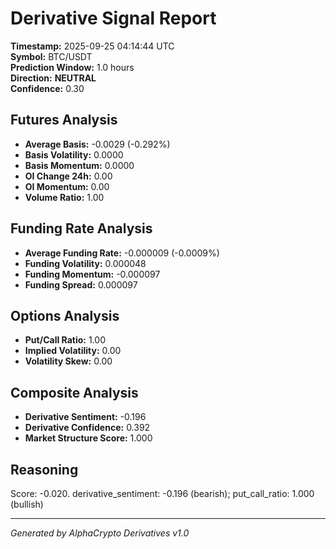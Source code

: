 # Derivative Signal Report

**Timestamp:** 2025-09-25 04:14:44 UTC  
**Symbol:** BTC/USDT  
**Prediction Window:** 1.0 hours  
**Direction:** **NEUTRAL**  
**Confidence:** 0.30

## Futures Analysis
- **Average Basis:** -0.0029 (-0.292%)
- **Basis Volatility:** 0.0000
- **Basis Momentum:** 0.0000
- **OI Change 24h:** 0.00
- **OI Momentum:** 0.00
- **Volume Ratio:** 1.00

## Funding Rate Analysis
- **Average Funding Rate:** -0.000009 (-0.0009%)
- **Funding Volatility:** 0.000048
- **Funding Momentum:** -0.000097
- **Funding Spread:** 0.000097

## Options Analysis
- **Put/Call Ratio:** 1.00
- **Implied Volatility:** 0.00
- **Volatility Skew:** 0.00

## Composite Analysis
- **Derivative Sentiment:** -0.196
- **Derivative Confidence:** 0.392
- **Market Structure Score:** 1.000

## Reasoning
Score: -0.020. derivative_sentiment: -0.196 (bearish); put_call_ratio: 1.000 (bullish)

---
*Generated by AlphaCrypto Derivatives v1.0*
